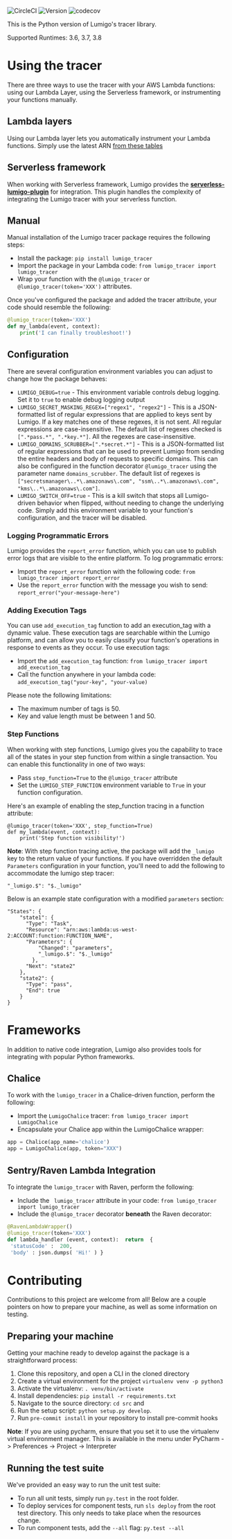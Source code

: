 ![CircleCI](https://circleci.com/gh/lumigo-io/python_tracer/tree/master.svg?style=svg&circle-token=421fefe82bcad1c17c4116f154e25e32ebc90f2c)
![Version](https://badge.fury.io/py/lumigo-tracer.svg)
![codecov](https://codecov.io/gh/lumigo-io/python_tracer/branch/master/graph/badge.svg?token=6EgXIlefwG)

This is the Python version of Lumigo's tracer library.

Supported Runtimes: 3.6, 3.7, 3.8

# Using the tracer
There are three ways to use the tracer with your AWS Lambda functions: using our Lambda Layer, using the Serverless framework, or instrumenting your functions manually.

## Lambda layers
Using our Lambda layer lets you automatically instrument your Lambda functions. Simply use the latest ARN [from these tables](https://github.com/lumigo-io/python_tracer/tree/master/layers)

## Serverless framework
When working with Serverless framework, Lumigo provides the [**serverless-lumigo-plugin**](https://github.com/lumigo-io/serverless-lumigo-plugin/blob/master/README.md) for integration. This plugin handles the complexity of integrating the Lumigo tracer with your serverless function.

## Manual
Manual installation of the Lumigo tracer package requires the following steps:

* Install the package: `pip install lumigo_tracer` 
* Import the package in your Lambda code: `from lumigo_tracer import lumigo_tracer`
* Wrap your function with the `@lumigo_tracer` or `@lumigo_tracer(token='XXX')` attributes.

Once you've configured the package and added the tracer attribute, your code should resemble the following:

```python
@lumigo_tracer(token='XXX')
def my_lambda(event, context):
    print('I can finally troubleshoot!')
```

## Configuration
There are several configuration environment variables you can adjust to change how the package behaves:

* `LUMIGO_DEBUG=true` - This environment variable controls debug logging. Set it to `true` to enable debug logging output
* `LUMIGO_SECRET_MASKING_REGEX=["regex1", "regex2"]` - This is a JSON-formatted list of regular expressions that are applied to keys sent by Lumigo. If a key matches one of these regexes, it is not sent. All regular expressions are case-insensitive. The default list of regexes checked is  `[".*pass.*", ".*key.*"]`. All the regexes are case-insensitive.
* `LUMIGO_DOMAINS_SCRUBBER=[".*secret.*"]` - This is a JSON-formatted list of regular expressions that can be used to prevent Lumigo from sending the entire headers and body of requests to specific domains. This can also be configured in the function decorator `@lumigo_tracer` using the parameter name `domains_scrubber`. The default list of regexes is `["secretsmanager\..*\.amazonaws\.com", "ssm\..*\.amazonaws\.com", "kms\..*\.amazonaws\.com"]`.
* `LUMIGO_SWITCH_OFF=true` - This is a kill switch that stops all Lumigo-driven behavior when flipped, without needing to change the underlying code. Simply add this environment variable to your function's configuration, and the tracer will be disabled.

### Logging Programmatic Errors
Lumigo provides the `report_error` function, which you can use to publish error logs that are visible to the entire platform. To log programmatic errors:

* Import the `report_error` function with the following code: `from lumigo_tracer import report_error`
* Use the `report_error` function with the message you wish to send: `report_error("your-message-here")`

### Adding Execution Tags
You can use `add_execution_tag` function to add an execution_tag with a dynamic value. These execution tags are searchable within the Lumigo platform, and can allow you to easily classify your function's operations in response to events as they occur. To use execution tags:

* Import the `add_execution_tag` function: `from lumigo_tracer import add_execution_tag`
* Call the function anywhere in your lambda code: `add_execution_tag("your-key", "your-value)`

Please note the following limitations:
* The maximum number of tags is 50.
* Key and value length must be between 1 and 50.


### Step Functions
When working with step functions, Lumigo gives you the capability to trace all of the states in your step function from within a single transaction. You can enable this functionality in one of two ways:

* Pass `step_function=True` to the `@lumigo_tracer` attribute
* Set the `LUMIGO_STEP_FUNCTION` environment variable to `True` in your function configuration.

Here's an example of enabling the step_function tracing in a function attribute:

```
@lumigo_tracer(token='XXX', step_function=True)
def my_lambda(event, context):
    print('Step function visibility!')
```

**Note**: With step function tracing active, the package will add the `_lumigo` key to the return value of your functions. If you have overridden the default `Parameters` configuration in your function, you'll need to add the following to accommodate the lumigo step tracer:

`"_lumigo.$": "$._lumigo"`

Below is an example state configuration with a modified `parameters` section:

```
"States": {
    "state1": {
      "Type": "Task",
      "Resource": "arn:aws:lambda:us-west-2:ACCOUNT:function:FUNCTION_NAME",
      "Parameters": {
          "Changed": "parameters",
          "_lumigo.$": "$._lumigo"
        },
      "Next": "state2"
    },
    "state2": {
      "Type": "pass",
      "End": true
    }
}
```


# Frameworks

In addition to native code integration, Lumigo also provides tools for integrating with popular Python frameworks.

## Chalice

To work with the `lumigo_tracer` in a Chalice-driven function, perform the following:
* Import the `LumigoChalice` tracer: `from lumigo_tracer import LumigoChalice`
* Encapsulate your Chalice app within the LumigoChalice wrapper:

```python
app = Chalice(app_name='chalice')
app = LumigoChalice(app, token="XXX")
```

## Sentry/Raven Lambda Integration
To integrate the `lumigo_tracer` with Raven, perform the following:

* Include the ` lumigo_tracer` attribute in your code: `from lumigo_tracer import lumigo_tracer`
* Include the `@lumigo_tracer` decorator **beneath** the Raven decorator:

```python
@RavenLambdaWrapper()
@lumigo_tracer(token='XXX')
def lambda_handler (event, context):  return  {
 'statusCode' :  200,
 'body' : json.dumps( 'Hi!' ) }
```

# Contributing

Contributions to this project are welcome from all! Below are a couple pointers on how to prepare your machine, as well as some information on testing.

## Preparing your machine
Getting your machine ready to develop against the package is a straightforward process:

1. Clone this repository, and open a CLI in the cloned directory
1. Create a virtual environment for the project `virtualenv venv -p python3`
1. Activate the virtualenv: `. venv/bin/activate`
1. Install dependencies: `pip install -r requirements.txt`
1. Navigate to the source directory: `cd src` and 
1. Run the setup script: `python setup.py develop`.
1. Run `pre-commit install` in your repository to install pre-commit hooks

**Note**: If you are using pycharm, ensure that you set it to use the virtualenv virtual environment manager. This is available in the menu under PyCharm -> Preferences -> Project -> Interpreter


## Running the test suite
We've provided an easy way to run the unit test suite:

* To run all unit tests, simply run `py.test` in the root folder.
* To deploy services for component tests, run `sls deploy` from the root test directory. This only needs to take place when the resources change.
* To run component tests, add the `--all` flag: `py.test --all`
